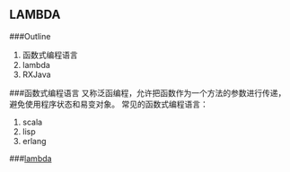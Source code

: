 LAMBDA
---
###Outline
1. 函数式编程语言
2. lambda
3. RXJava




###函数式编程语言
又称泛函编程，允许把函数作为一个方法的参数进行传递，避免使用程序状态和易变对象。
常见的函数式编程语言：
1. scala
2. lisp
3. erlang



###[lambda](./README-Lambda.MD)